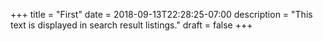 +++ 
title = "First"
date = 2018-09-13T22:28:25-07:00 
description = "This text is displayed in search result listings."
draft = false
+++